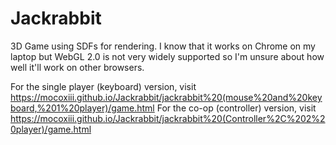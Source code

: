 # Jackrabbit
3D Game using SDFs for rendering.
I know that it works on Chrome on my laptop but WebGL 2.0 is not very widely supported so I'm unsure about how well it'll work on other browsers.

For the single player (keyboard) version, visit https://mocoxiii.github.io/Jackrabbit/jackrabbit%20(mouse%20and%20keyboard,%201%20player)/game.html
For the co-op (controller) version, visit https://mocoxiii.github.io/Jackrabbit/jackrabbit%20(Controller%2C%202%20player)/game.html
